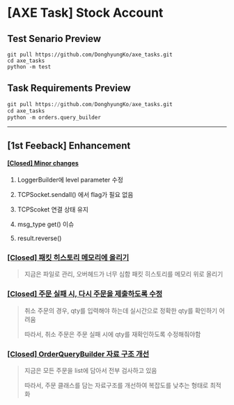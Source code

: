 # [AXE Task] Stock Account


## Test Senario Preview
``` linux
git pull https://github.com/DonghyungKo/axe_tasks.git
cd axe_tasks
python -m test
```

## Task Requirements Preview
``` python
git pull https://github.com/DonghyungKo/axe_tasks.git
cd axe_tasks
python -m orders.query_builder
```

---

## [1st Feeback] Enhancement

#### [[Closed] Minor changes](https://github.com/DonghyungKo/axe_tasks/issues/4)

1. LoggerBuilder에 level parameter 수정

2. TCPSocket.sendall() 에서 flag가 필요 없음

3. TCPScoket 연결 상태 유지

4. msg_type get() 이슈

5. result.reverse() 


### [[Closed] 패킷 히스토리 메모리에 올리기](https://github.com/DonghyungKo/axe_tasks/issues/3)
> 지금은 파일로 관리, 오버헤드가 너무 심함
패킷 히스토리를 메모리 위로 올리기

### [[Closed] 주문 실패 시, 다시 주문을 제출하도록 수정](https://github.com/DonghyungKo/axe_tasks/issues/5)

> 취소 주문의 경우, qty를 입력해야 하는데 실시간으로 정확한 qty를 확인하기 어려움
>
> 따라서, 취소 주문은 주문 실패 시에 qty를 재확인하도록 수정해줘야함

### [[Closed] OrderQueryBuilder 자료 구조 개선](https://github.com/DonghyungKo/axe_tasks/issues/6)
> 지금은 모든 주문을 list에 담아서 전부 검사하고 있음
> 
> 따라서, 주문 클래스를 담는 자료구조를 개선하여 복잡도를 낮추는 형태로 최적화